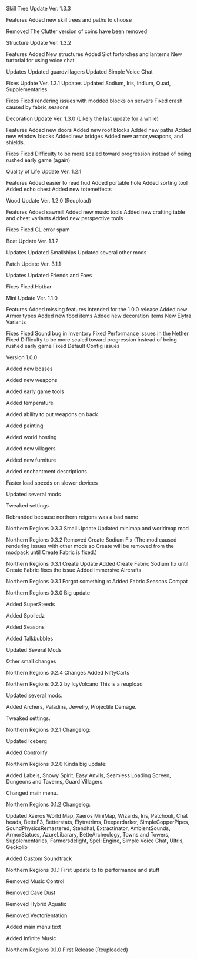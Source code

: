 Skill Tree Update Ver. 1.3.3 

Features 
Added new skill trees and paths to choose 

Removed 
The Clutter version of coins have been removed

Structure Update Ver. 1.3.2 

Features 
Added New structures Added Slot fortorches and lanterns 
New turtorial for using voice chat 

Updates 
Updated guardvillagers 
Updated Simple Voice Chat

Fixes Update Ver. 1.3.1 
Updates 
Updated Sodium, Iris, Indium, Quad, Supplementaries 

Fixes 
Fixed rendering issues with modded blocks on servers 
Fixed crash caused by fabric seasons

Decoration Update Ver. 1.3.0 (Likely the last update for a while)

Features 
Added new doors 
Added new roof blocks 
Added new paths 
Added new window blocks 
Added new bridges 
Added new armor,weapons, and shields.

Fixes Fixed Difficulty to be more scaled toward progression instead of
being rushed early game (again)

Quality of Life Update Ver. 1.2.1 

Features 
Added easier to read hud
Added portable hole 
Added sorting tool 
Added echo chest 
Added new totemeffects

Wood Update Ver. 1.2.0 (Reupload) 

Features 
Added sawmill Added new music tools 
Added new crafting table and chest variants 
Added new perspective
tools 

Fixes 
Fixed GL error spam

Boat Update Ver. 1.1.2 

Updates 
Updated Smallships 
Updated several other mods

Patch Update Ver. 3.1.1 

Updates 
Updated Friends and Foes 

Fixes Fixed Hotbar

Mini Update Ver. 1.1.0 

Features
Added missing features intended for the
1.0.0 release 
Added new Armor types 
Added new food items
Added new decoration items New Elytra Variants 

Fixes 
Fixed Sound bug in Inventory
Fixed Performance issues in the Nether 
Fixed Difficulty to be more scaled toward progression instead of being rushed early game 
Fixed Default Config issues

Version 1.0.0

Added new bosses

Added new weapons

Added early game tools

Added temperature

Added ability to put weapons on back

Added painting

Added world hosting

Added new villagers

Added new furniture

Added enchantment descriptions

Faster load speeds on slower devices

Updated several mods

Tweaked settings

Rebranded because northern reigons was a bad name

Northern Regions 0.3.3 Small Update Updated minimap and worldmap mod

Northern Regions 0.3.2 Removed Create Sodium Fix (The mod caused
rendering issues with other mods so Create will be removed from the
modpack until Create Fabric is fixed.)

Northern Regions 0.3.1 Create Update Added Create Fabric Sodium fix
until Create Fabric fixes the issue Added Immersive Aircrafts

Northern Regions 0.3.1 Forgot something :c Added Fabric Seasons Compat

Northern Regions 0.3.0 Big update

Added SuperSteeds

Added Spoiledz

Added Seasons

Added Talkbubbles

Updated Several Mods

Other small changes

Northern Regions 0.2.4 Changes Added NiftyCarts

Northern Regions 0.2.2 by IcyVolcano This is a reupload

Updated several mods.

Added Archers, Paladins, Jewelry, Projectile Damage.

Tweaked settings.

Northern Regions 0.2.1 Changelog:

Updated Iceberg

Added Controlify

Northern Regions 0.2.0 Kinda big update:

Added Labels, Snowy Spirit, Easy Anvils, Seamless Loading Screen,
Dungeons and Taverns, Guard Villagers.

Changed main menu.

Northern Regions 0.1.2 Changelog:

Updated Xaeros World Map, Xaeros MiniMap, Wizards, Iris, Patchouli, Chat
heads, BetteF3, Betterstats, Elytratrims, Deeperdarker,
SimpleCopperPipes, SoundPhysicsRemastered, Stendhal, Extractinator,
AmbientSounds, ArmorStatues, AzureLibarary, BetteArcheology, Towns and
Towers, Supplementaries, Farmersdelight, Spell Engine, Simple Voice
Chat, Ultris, Geckolib

Added Custom Soundtrack

Northern Regions 0.1.1 First update to fix performance and stuff

Removed Music Control

Removed Cave Dust

Removed Hybrid Aquatic

Removed Vectorientation

Added main menu text

Added Infinite Music

Northern Regions 0.1.0 First Release (Reuploaded)
